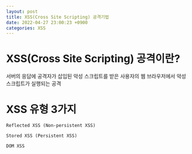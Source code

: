 ```yaml
---
layout: post
title: XSS(Cross Site Scripting) 공격기법
date: 2022-04-27 23:00:23 +0900
categories: XSS
---
```


# XSS(Cross Site Scripting) 공격이란?
서버의 응답에 공격자가 삽입된 악성 스크립트를 받은 사용자의 웹 브라우저에서 악성 스크립트가 실행되는 공격

# XSS 유형 3가지
```
Reflected XSS (Non-persistent XSS)

Stored XSS (Persistent XSS)

DOM XSS
```